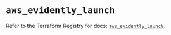 # `aws_evidently_launch`

Refer to the Terraform Registry for docs: [`aws_evidently_launch`](https://registry.terraform.io/providers/hashicorp/aws/6.3.0/docs/resources/evidently_launch).
